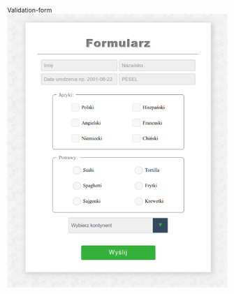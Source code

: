 Validation-form <br>
![alt text](https://github.com/anonimg3/Validation-form/blob/master/screen.png)
